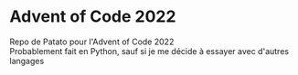 # Advent of Code 2022
Repo de Patato pour l'Advent of Code 2022  
Probablement fait en Python, sauf si je me décide à essayer avec d'autres langages
